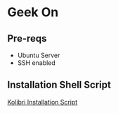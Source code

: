 # Geek On

## Pre-reqs
* Ubuntu Server
* SSH enabled

## Installation Shell Script

[Kolibri Installation Script](../10-Geek-On/kolibri.sh)
